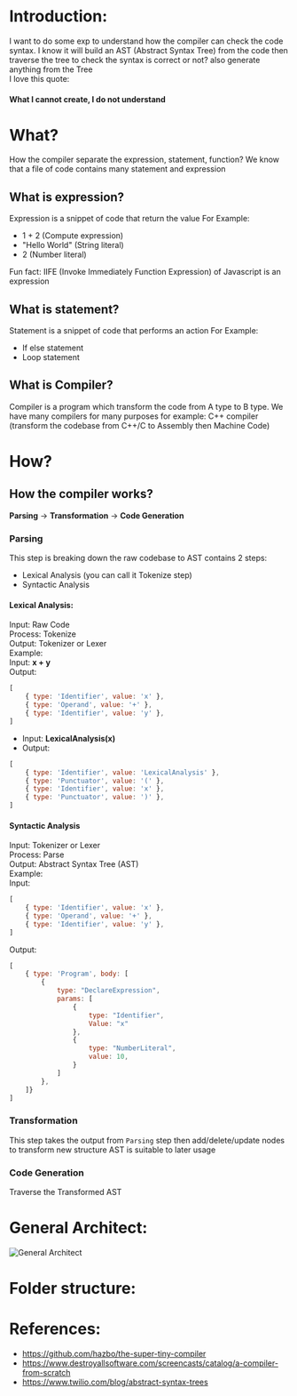 # Introduction:
I want to do some exp to understand how the compiler can check the code syntax. I know it will build an AST (Abstract Syntax Tree) from the code then traverse the tree to check the syntax is correct or not? also generate anything from the Tree  
I love this quote: 
#### What I cannot create, I do not understand
# What?
How the compiler separate the expression, statement, function?
We know that a file of code contains many statement and expression
## What is expression?
Expression is a snippet of code that return the value
For Example:
- 1 + 2 (Compute expression)
- "Hello World" (String literal)
- 2 (Number literal)

Fun fact: IIFE (Invoke Immediately Function Expression) of Javascript is an expression
## What is statement?
Statement is a snippet of code that performs an action
For Example:
- If else statement
- Loop statement
## What is Compiler?
Compiler is a program which transform the code from A type to B type. We have many compilers for many purposes for example:
C++ compiler (transform the codebase from C++/C to Assembly then Machine Code) 

# How? 
## How the compiler works?
**Parsing** -> **Transformation** -> **Code Generation**
### Parsing
This step is breaking down the raw codebase to AST
contains 2 steps:
- Lexical Analysis (you can call it Tokenize step)
- Syntactic Analysis

#### Lexical Analysis:
Input: Raw Code  
Process: Tokenize  
Output: Tokenizer or Lexer  
Example:  
Input: **x + y**  
Output:  
```javascript
[
    { type: 'Identifier', value: 'x' },
    { type: 'Operand', value: '+' },
    { type: 'Identifier', value: 'y' },
]
```
- Input: **LexicalAnalysis(x)**  
- Output:  
```javascript
[
    { type: 'Identifier', value: 'LexicalAnalysis' },
    { type: 'Punctuator', value: '(' },
    { type: 'Identifier', value: 'x' },
    { type: 'Punctuator', value: ')' },
]
```
#### Syntactic Analysis
Input: Tokenizer or Lexer  
Process: Parse  
Output: Abstract Syntax Tree (AST)  
Example:  
Input:   
```javascript
[
    { type: 'Identifier', value: 'x' },
    { type: 'Operand', value: '+' },
    { type: 'Identifier', value: 'y' },
]
```
Output:
```javascript 
[
    { type: 'Program', body: [
        {
            type: "DeclareExpression",
            params: [
                {
                    type: "Identifier",
                    Value: "x"
                },
                {
                    type: "NumberLiteral",
                    value: 10,
                }
            ]
        },
    ]}
]
```
### Transformation
This step takes the output from `Parsing` step then add/delete/update nodes to transform new structure AST is suitable to later usage

### Code Generation
Traverse the Transformed AST 
# General Architect:
![General Architect](https://github.com/xxxle0/tiny-popiler/blob/master/Diagram.png?raw=true)
# Folder structure:
# References:
- https://github.com/hazbo/the-super-tiny-compiler
- https://www.destroyallsoftware.com/screencasts/catalog/a-compiler-from-scratch
- https://www.twilio.com/blog/abstract-syntax-trees